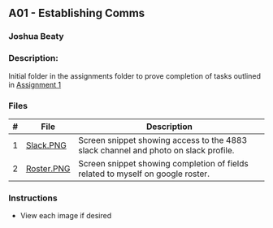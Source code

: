 ## A01 - Establishing Comms
### Joshua Beaty
### Description:
Initial folder in the assignments folder to prove completion of tasks outlined in [Assignment 1](https://github.com/rugbyprof/4883-Programming_Techniques/tree/master/Assignments/A01)

### Files

|   #   | File            | Description                                        |
| :---: | --------------- | -------------------------------------------------- |
|   1   | [Slack.PNG](https://github.com/Majestic-Joker/4883-PT-Beaty/blob/main/Assignments/A01/Slack.PNG)       | Screen snippet showing access to the 4883 slack channel and photo on slack profile. |
|   2   | [Roster.PNG](https://github.com/Majestic-Joker/4883-PT-Beaty/blob/main/Assignments/A01/Roster.PNG)      | Screen snippet showing completion of fields related to myself on google roster. |

### Instructions

- View each image if desired